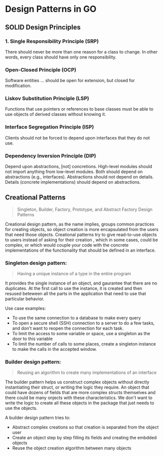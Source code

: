# Design Patterns in GO
## SOLID Design Principles
### 1. Single Responsibility Principle (SRP)
There should never be more than one reason for a class to change. In other words, every class should have only one responsibility.
### Open-Closed Principle (OCP)
Software entities ... should be open for extension, but closed for modification.
### Liskov Substitution Principle (LSP)
Functions that use pointers or references to base classes must be able to use objects of derived classes without knowing it.
### Interface Segregation Principle (ISP)
Clients should not be forced to depend upon interfaces that they do not use.
### Dependency Inversion Principle (DIP)
Depend upon abstractions, [not] concretions.
High-level modules should not import anything from low-level modules. Both should depend on abstractions (e.g., interfaces).
Abstractions should not depend on details. Details (concrete implementations) should depend on abstractions.


## Creational Patterns 
> Singleton, Builder, Factory, Prototype, and Abstract Factory Design Patterns
 

Creational design pattern, as the name implies, groups common practices for creating objects, so object creation is more encapsulated from the users that need those objects. Creational patterns try to give read-to-use objects to users instead of asking for their creation , which in some cases, could be complex, or which would couple your code with the concrete implementations of the functionality that should be defined in an interface.


### Singleton design pattern:
> Having a unique instance of a type in the entire program

It provides the single instance of an object, and gaurantee that there are no duplicates. At the first call to use the instance, it is created and then resused beteween all the parts in the application that need to use that particular behavior.

Use case examples:
* To use the same connection to a database to make every query
* To open a secure shell (SSH) connection to a server to do a few tasks, and don't want to reopen the connection for each task.
* To limit the access to some variable or space, use a singleton as the door to this variable
* To limit the number of calls to some places, create a singleton instance to make the calls in the accepted window.

### Builder design pattern:
> Reusing an algorithm to create many implementations of an interface

The builder pattern helps us construct complex objects without directly instantiating their struct, or writing the logic they require. An object that could have dozens of fields that are more complex structs themselves and there could be many onjects with these characteristics. We don't want to write the logic to create all these objects in the package that just needs to use the objects.

A builder design pattern tries to:
* Abstract complex creations so that creation is separated from the object user
* Create an object step by step filling its fields and creating the embdded objects
* Reuse the object creation algorithm between many objects
